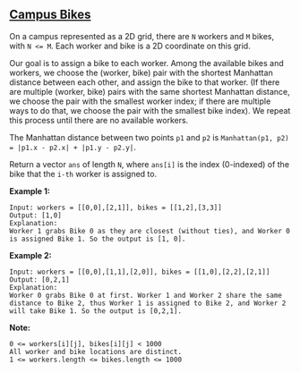 ## [Campus Bikes](https://leetcode.com/problems/campus-bikes/)

On a campus represented as a 2D grid, there are `N` workers and `M` bikes, with `N <= M`. Each worker and bike is a 2D coordinate on this grid.

Our goal is to assign a bike to each worker. Among the available bikes and workers, we choose the (worker, bike) pair with the shortest Manhattan distance between each other, and assign the bike to that worker. (If there are multiple (worker, bike) pairs with the same shortest Manhattan distance, we choose the pair with the smallest worker index; if there are multiple ways to do that, we choose the pair with the smallest bike index). We repeat this process until there are no available workers.

The Manhattan distance between two points `p1` and `p2` is `Manhattan(p1, p2) = |p1.x - p2.x| + |p1.y - p2.y|`.

Return a vector `ans` of length `N`, where `ans[i]` is the index (0-indexed) of the bike that the `i-th` worker is assigned to.

**Example 1:**

```
Input: workers = [[0,0],[2,1]], bikes = [[1,2],[3,3]]
Output: [1,0]
Explanation:
Worker 1 grabs Bike 0 as they are closest (without ties), and Worker 0 is assigned Bike 1. So the output is [1, 0].
```

**Example 2:**

```
Input: workers = [[0,0],[1,1],[2,0]], bikes = [[1,0],[2,2],[2,1]]
Output: [0,2,1]
Explanation:
Worker 0 grabs Bike 0 at first. Worker 1 and Worker 2 share the same distance to Bike 2, thus Worker 1 is assigned to Bike 2, and Worker 2 will take Bike 1. So the output is [0,2,1].
```

**Note:**

```
0 <= workers[i][j], bikes[i][j] < 1000
All worker and bike locations are distinct.
1 <= workers.length <= bikes.length <= 1000
```
